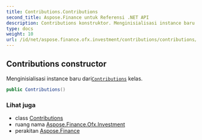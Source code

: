 ```yaml
---
title: Contributions.Contributions
second_title: Aspose.Finance untuk Referensi .NET API
description: Contributions konstruktor. Menginisialisasi instance baru dariContributions kelas.
type: docs
weight: 10
url: /id/net/aspose.finance.ofx.investment/contributions/contributions/
---
```

## Contributions constructor

Menginisialisasi instance baru dari[`Contributions`](../) kelas.

```csharp
public Contributions()
```

### Lihat juga

* class [Contributions](../)
* ruang nama [Aspose.Finance.Ofx.Investment](../../contributions/)
* perakitan [Aspose.Finance](../../../)


